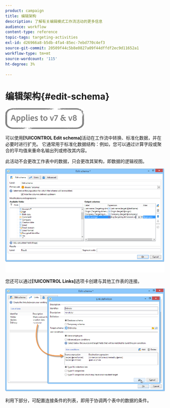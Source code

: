 ```yaml
---
product: campaign
title: 编辑架构
description: 了解有关编辑模式工作流活动的更多信息
audience: workflow
content-type: reference
topic-tags: targeting-activities
exl-id: d26966a8-b5db-4fa4-85ec-7ebd770c4ef3
source-git-commit: 20509f44c5b8e0827a09f44dffdf2ec9d11652a1
workflow-type: tm+mt
source-wordcount: '115'
ht-degree: 3%

---
```


# 编辑架构{#edit-schema}

![](../../assets/common.svg)

可以使用&#x200B;**[!UICONTROL Edit schema]**&#x200B;活动在工作流中转换、标准化数据，并在必要时进行扩充。 它通常用于标准化数据结构：例如，您可以通过计算字段或聚合的平均值来重命名输出列或修改其内容。

此活动不会更改工作表中的数据，只会更改其架构，即数据的逻辑视图。

![](assets/wf_manipulation_box.png)

您还可以通过&#x200B;**[!UICONTROL Links]**&#x200B;选项卡创建与其他工作表的连接。

![](assets/wf_manipulation_box_link_tab.png)

利用下部分，可配置连接条件的列表，即用于协调两个表中的数据的条件。
